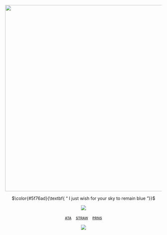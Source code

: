 <p align="center">
<img src="https://file.garden/aPvAQU9PkXWKuMWE/Untitled220_20251024185145.png" data-canonical-src="(https://file.garden/aPvAQU9PkXWKuMWE/Untitled220_20251024185145.png)"width="700" height="600">
</p>
  
  <p align="center">   
$\color{#5f76ad}{\textbf{ “ I just wish for your sky to remain blue ”}}$
</p>

<p align="center">
<img src="https://file.garden/aPvAQU9PkXWKuMWE/image41.png" data-canonical-src="(https://file.garden/aPvAQU9PkXWKuMWE/image41.png)"
</p>

<div align="center">
  
[ᴀᴛᴀ](https://aozoranomemory.atabook.org/)
⠀[sᴛʀᴀᴡ](https://mrfestival.straw.page/)
⠀[ᴘʀɴs](https://en.pronouns.page/@MrFestival)



<p align="center">
<img src="https://file.garden/aPvAQU9PkXWKuMWE/cinnamoroll-6.webp" data-canonical-src="(https://file.garden/aPvAQU9PkXWKuMWE/cinnamoroll-6.webp)"
</p>
